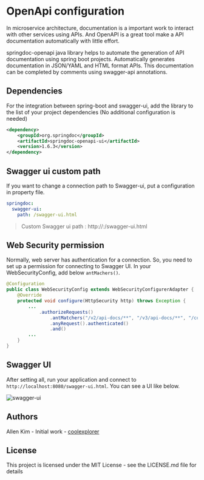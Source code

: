 # OpenApi configuration
In microservice architecture, documentation is a important work to interact with other services using APIs. 
And OpenAPI is a great tool make a API documentation automatically with little effort.

springdoc-openapi java library helps to automate the generation of API documentation using spring boot projects.
Automatically generates documentation in JSON/YAML and HTML format APIs. 
This documentation can be completed by comments using swagger-api annotations.

## Dependencies
For the integration between spring-boot and swagger-ui, add the library to the list of your project dependencies (No additional configuration is needed)

```xml
<dependency>
    <groupId>org.springdoc</groupId>
    <artifactId>springdoc-openapi-ui</artifactId>
    <version>1.6.3</version>
</dependency>

```

## Swagger ui custom path
If you want to change a connection path to Swagger-ui, put a configuration in property file.

```yaml
springdoc:
  swagger-ui:
    path: /swagger-ui.html
```
> Custom Swagger ui path : http://<server>:<port>/swagger-ui.html

## Web Security permission
Normally, web server has authentication for a connection. So, you need to set up a permission for connecting to Swagger UI. 
In your WebSecurityConfig, add below `antMachers()`.  

```java
@Configuration
public class WebSecurityConfig extends WebSecurityConfigurerAdapter {
    @Override
    protected void configure(HttpSecurity http) throws Exception {
        ...
            .authorizeRequests()
                .antMatchers("/v2/api-docs/**", "/v3/api-docs/**", "/configuration/**", "/swagger*/**", "/webjars/**").permitAll()
                .anyRequest().authenticated()
                .and()
        ...
    }
}
```

## Swagger UI
After setting all, run your application and connect to `http://localhost:8080/swagger-ui.html`. 
You can see a UI like below. 

![swagger-ui](/Users/kimseunghwan/IdeaProjects/spring-micro-auth/images/swagger-ui.png)

## Authors
Allen Kim - Initial work - [coolexplorer](https://github.com/coolexplorer)

## License
This project is licensed under the MIT License - see the LICENSE.md file for details

